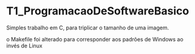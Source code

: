 # T1_ProgramacaoDeSoftwareBasico
Simples trabalho em C, para triplicar o tamanho de uma imagem.

o Makefile foi alterado para corresponder aos padrões de Windows ao invés de Linux
